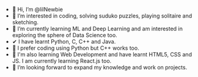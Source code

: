 - 👋 Hi, I’m @lilNewbie
- 👀 I’m interested in coding, solving suduko puzzles, playing solitaire and sketching.
- 🌱 I’m currently learning ML and Deep Learning and am interested in exploring the sphere of Data Science too.
-  ✔ I have learnt Python, C, C++ and Java.
- 🔺 I prefer coding using Python but C++ works too.
- 🧠 I'm also learning Web Development and have learnt HTML5, CSS and JS. I am currently learning React.js too.
- 💞️ I’m looking forward to expand my knowledge and work on projects.
 

<!---
lilNewbie/lilNewbie is a ✨ special ✨ repository because its `README.md` (this file) appears on your GitHub profile.
You can click the Preview link to take a look at your changes.
--->
